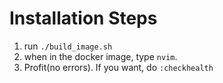 # Installation Steps

1) run `./build_image.sh`
2) when in the docker image, type `nvim`. 
5) Profit(no errors). If you want, do `:checkhealth`
